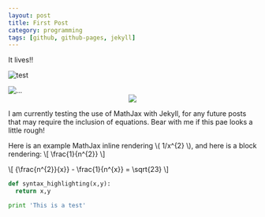 ```yaml
---
layout: post
title: First Post
category: programming
tags: [github, github-pages, jekyll]
---
```


It lives!!

![test](https://github.com/enally/enally.github.io/blob/master/images/jekyll-logo.png?raw=true)

<img align="center" src="https://github.com/enally/enally.github.io/blob/master/images/jekyll-logo.png?raw=true" alt="...">

<div style="text-align:center"><img src ="https://github.com/enally/enally.github.io/blob/master/images/jekyll-logo.png?raw=true" /></div>

I am currently testing the use of MathJax with Jekyll, for any future posts that may require the inclusion of equations. Bear with me if this pae looks a little rough!

Here is an example MathJax inline rendering \\( 1/x^{2} \\), and here is a block rendering: 
\\[ \frac{1}{n^{2}} \\]

\\[ {\frac{n^{2}}{x}} - \frac{1}{n^{x}} = \sqrt{23} \\]

```python
def syntax_highlighting(x,y):
  return x,y

print 'This is a test'
```
